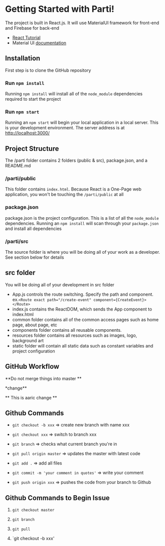# Getting Started with Parti!

The project is built in React.js. It will use MaterialUI framework for front-end and Firebase for back-end

- [React Tutorial](https://www.youtube.com/watch?v=DLX62G4lc44&t=13506s&ab_channel=freeCodeCamp.org)
- Material UI [documentation](https://material-ui.com/getting-started/installation/)

## Installation

First step is to clone the GitHub repository

### Run `npm install`

Running `npm install` will install all of the `node_module` dependencies required to start the project

### Run `npm start`

Running an `npm start` will begin your local application in a local server. This is your development environment. The server address is at [http://localhost:3000/](http://localhost:3000/)

## Project Structure

The /parti folder contains 2 folders (public & src), package.json, and a README.md

### /parti/public

This folder contains `index.html`. Because React is a One-Page web application, you won't be touching the `/parti/public` at all

### package.json

package.json is the project configuration. This is a list of all the `node_module` dependencies. Running an `npm install` will scan through your `package.json` and install all dependencies

### /parti/src

The source folder is where you will be doing all of your work as a developer. See section below for details

## src folder

You will be doing all of your development in src folder

- App.js controls the route switching. Specify the path and component. ex.`<Route exact path="/create-event" component={CreateEvent}></Route>`
- index.js contains the ReactDOM, which sends the App component to index.html
- common folder contains all of the common access pages such as home page, about page, etc
- components folder contains all reusable components.
- resources folder contains all resources such as images, logo, background art
- static folder will contain all static data such as constant variables and project configuration

## GitHub Workflow

**Do not merge things into master **

\*change\*\*

** This is aaric change **

## Github Commands 
- `git checkout -b xxx` => create new branch with name xxx

- `git checkout xxx` => switch to branch xxx

- `git branch` => checks what current branch you're in

- `git pull origin master` => updates the master with latest code

- `git add .` => add all files 

- `git commit -m 'your comment in quotes'` => write your comment

- `git push origin xxx` => pushes the code from your branch to Github

## Github Commands to Begin Issue

1) `git checkout master`

2) `git branch`

3) `git pull`

4) `git checkout -b xxx'

